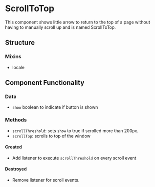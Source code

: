 ScrollToTop
===============

This component shows little arrow to return to the top of a page without having to manually scroll up and is named ScrollToTop.

## Structure

### Mixins
- locale

Component Functionality
---------
### Data
- `show` boolean to indicate if button is shown
### Methods
- `scrollThreshold`: sets `show` to true if scrolled more than 200px.
- `scrollTop`: scrolls to top of the window

#### Created
- Add listener to execute `scrollThreshold` on every scroll event

#### Destroyed
- Remove listener for scroll events.

